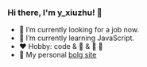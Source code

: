 ### Hi there, I'm y_xiuzhu! 👋

- 🔭 I’m currently looking for a job now.
- 🌱 I’m currently learning JavaScript.
- ❤️ Hobby: code & 🎾 & 🍖 🍒 
- 👋 My personal [bolg site](https://blog.csdn.net/haotian1997)
<!--
**yxiuzhu/yxiuzhu** is a ✨ _special_ ✨ repository because its `README.md` (this file) appears on your GitHub profile.

Here are some ideas to get you started:

- 🔭 I’m currently looking for a job now.
- 🌱 I’m currently learning JavaScript.
- 👯 I’m looking to collaborate on ...
- 🤔 I’m looking for help with ...
- 💬 Ask me about ...
- 📫 How to reach me: ...
- 😄 Pronouns: ...
- ⚡ Fun fact: ...
-->
